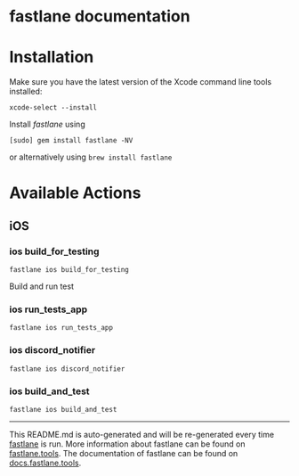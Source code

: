 fastlane documentation
================
# Installation

Make sure you have the latest version of the Xcode command line tools installed:

```
xcode-select --install
```

Install _fastlane_ using
```
[sudo] gem install fastlane -NV
```
or alternatively using `brew install fastlane`

# Available Actions
## iOS
### ios build_for_testing
```
fastlane ios build_for_testing
```
Build and run test
### ios run_tests_app
```
fastlane ios run_tests_app
```

### ios discord_notifier
```
fastlane ios discord_notifier
```

### ios build_and_test
```
fastlane ios build_and_test
```


----

This README.md is auto-generated and will be re-generated every time [fastlane](https://fastlane.tools) is run.
More information about fastlane can be found on [fastlane.tools](https://fastlane.tools).
The documentation of fastlane can be found on [docs.fastlane.tools](https://docs.fastlane.tools).
